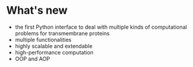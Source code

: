 # What's new

* the first Python interface to deal with multiple kinds of computational problems for transmembrane proteins
* multiple functionalities
* highly scalable and extendable
* high-performance computation
* OOP and AOP
